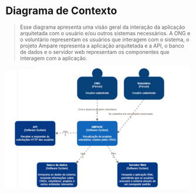 # Diagrama de Contexto

> Esse diagrama apresenta uma visão geral da interação da aplicação arquitetada com o usuário e/ou outros sistemas necessários. A ONG e o voluntário representam os usuários que interagem com o sistema, o projeto Ampare representa a aplicação arquitetada e a API, o banco de dados e o servidor web representam os componentes que interagem com a aplicação. 

![Diagrama de Contexto do Ampare](figuras/diagrama-de-contexto.jpg)
